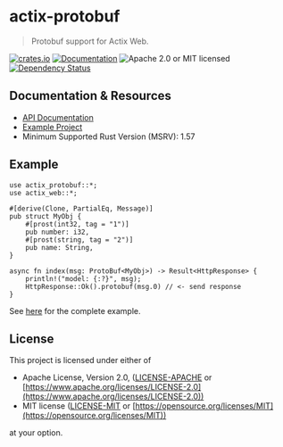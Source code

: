 # actix-protobuf

> Protobuf support for Actix Web.

[![crates.io](https://img.shields.io/crates/v/actix-protobuf?label=latest)](https://crates.io/crates/actix-protobuf)
[![Documentation](https://docs.rs/actix-protobuf/badge.svg?version=0.7.0)](https://docs.rs/actix-protobuf/0.7.0)
![Apache 2.0 or MIT licensed](https://img.shields.io/crates/l/actix-protobuf)
[![Dependency Status](https://deps.rs/crate/actix-protobuf/0.7.0/status.svg)](https://deps.rs/crate/actix-protobuf/0.7.0)

## Documentation & Resources

- [API Documentation](https://docs.rs/actix-protobuf)
- [Example Project](https://github.com/actix/examples/tree/master/protobuf)
- Minimum Supported Rust Version (MSRV): 1.57

## Example

```rust,ignore
use actix_protobuf::*;
use actix_web::*;

#[derive(Clone, PartialEq, Message)]
pub struct MyObj {
    #[prost(int32, tag = "1")]
    pub number: i32,
    #[prost(string, tag = "2")]
    pub name: String,
}

async fn index(msg: ProtoBuf<MyObj>) -> Result<HttpResponse> {
    println!("model: {:?}", msg);
    HttpResponse::Ok().protobuf(msg.0) // <- send response
}
```

See [here](https://github.com/actix/actix-extras/tree/master/actix-protobuf/examples/prost-example) for the complete example.

## License

This project is licensed under either of

- Apache License, Version 2.0, ([LICENSE-APACHE](LICENSE-APACHE) or [https://www.apache.org/licenses/LICENSE-2.0](https://www.apache.org/licenses/LICENSE-2.0))
- MIT license ([LICENSE-MIT](LICENSE-MIT) or [https://opensource.org/licenses/MIT](https://opensource.org/licenses/MIT))

at your option.

